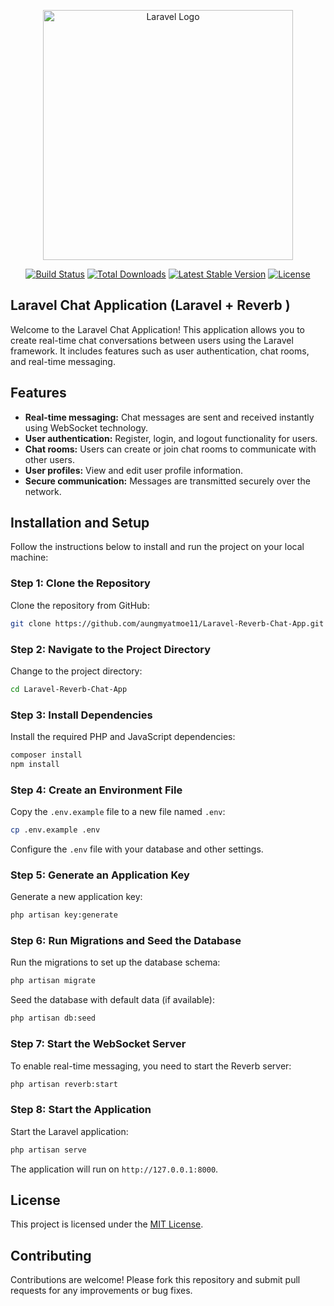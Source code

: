 <p align="center">
    <a href="https://laravel.com" target="_blank">
        <img src="https://raw.githubusercontent.com/laravel/art/master/logo-lockup/5%20SVG/2%20CMYK/1%20Full%20Color/laravel-logolockup-cmyk-red.svg" width="400" alt="Laravel Logo">
    </a>
</p>

<p align="center">
    <a href="https://github.com/laravel/framework/actions"><img src="https://github.com/laravel/framework/workflows/tests/badge.svg" alt="Build Status"></a>
    <a href="https://packagist.org/packages/laravel/framework"><img src="https://img.shields.io/packagist/dt/laravel/framework" alt="Total Downloads"></a>
    <a href="https://packagist.org/packages/laravel/framework"><img src="https://img.shields.io/packagist/v/laravel/framework" alt="Latest Stable Version"></a>
    <a href="https://packagist.org/packages/laravel/framework"><img src="https://img.shields.io/packagist/l/laravel/framework" alt="License"></a>
</p>

## Laravel Chat Application (Laravel + Reverb )

Welcome to the Laravel Chat Application! This application allows you to create real-time chat conversations between users using the Laravel framework. It includes features such as user authentication, chat rooms, and real-time messaging.

<!-- ![Chat Application Image](images.png) -->

## Features

- **Real-time messaging:** Chat messages are sent and received instantly using WebSocket technology.
- **User authentication:** Register, login, and logout functionality for users.
- **Chat rooms:** Users can create or join chat rooms to communicate with other users.
- **User profiles:** View and edit user profile information.
- **Secure communication:** Messages are transmitted securely over the network.

## Installation and Setup

Follow the instructions below to install and run the project on your local machine:

### Step 1: Clone the Repository

Clone the repository from GitHub:

```bash
git clone https://github.com/aungmyatmoe11/Laravel-Reverb-Chat-App.git
```

### Step 2: Navigate to the Project Directory

Change to the project directory:

```bash
cd Laravel-Reverb-Chat-App
```

### Step 3: Install Dependencies

Install the required PHP and JavaScript dependencies:

```bash
composer install
npm install
```

### Step 4: Create an Environment File

Copy the `.env.example` file to a new file named `.env`:

```bash
cp .env.example .env
```

Configure the `.env` file with your database and other settings.

### Step 5: Generate an Application Key

Generate a new application key:

```bash
php artisan key:generate
```

### Step 6: Run Migrations and Seed the Database

Run the migrations to set up the database schema:

```bash
php artisan migrate
```

Seed the database with default data (if available):

```bash
php artisan db:seed
```

### Step 7: Start the WebSocket Server

To enable real-time messaging, you need to start the Reverb server:

```bash
php artisan reverb:start
```

### Step 8: Start the Application

Start the Laravel application:

```bash
php artisan serve
```

The application will run on `http://127.0.0.1:8000`.


## License

This project is licensed under the [MIT License](https://opensource.org/licenses/MIT).

## Contributing

Contributions are welcome! Please fork this repository and submit pull requests for any improvements or bug fixes.
